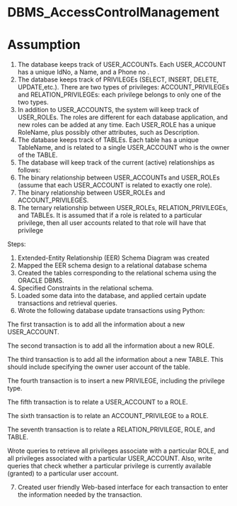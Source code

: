# DBMS_AccessControlManagement
# Assumption
1. The database keeps track of USER_ACCOUNTs. Each USER_ACCOUNT has a unique IdNo, a Name, and a Phone no . 
2. The database keeps track of PRIVILEGEs (SELECT, INSERT, DELETE, UPDATE,etc.).  There are two types of privileges: ACCOUNT_PRIVILEGEs and RELATION_PRIVILEGEs: each privilege belongs to only one of the two types. 
3. In addition to USER_ACCOUNTS, the system will keep track of USER_ROLEs. The roles are different for each database application, and new roles can be added at any time. Each USER_ROLE has a unique RoleName, plus possibly other attributes, such as Description. 
4. The database keeps track of TABLEs. Each table has a unique TableName, and is related to a single USER_ACCOUNT who is the owner of the TABLE. 
5. The database will keep track of the current (active) relationships as follows: 
6. The binary relationship between USER_ACCOUNTs and USER_ROLEs (assume that each USER_ACCOUNT is related to exactly one role). 
7. The binary relationship between USER_ROLEs and ACCOUNT_PRIVILEGES. 
8. The ternary relationship between USER_ROLEs, RELATION_PRIVILEGEs, and TABLEs. 
It is assumed that if a role is related to a particular privilege, then all user accounts related to that role will have that privilege 
 
Steps:
1. Extended-Entity Relationship (EER) Schema Diagram was created
2. Mapped the EER schema design to a relational database schema 
3. Created the tables corresponding to the relational schema using the ORACLE DBMS.
4. Specified Constraints in the relational schema.
5. Loaded some data into the database, and applied certain update transactions and retrieval queries.
6. Wrote the following database update transactions using  Python: 

  The first transaction is to add all the information about a new USER_ACCOUNT. 
  
  The second transaction is to add all the information about a new ROLE. 
  
  The third transaction is to add all the information about a new TABLE. This should include specifying the owner user account of the table. 
  
  The fourth transaction is to insert a new PRIVILEGE, including the privilege type. 
  
  The fifth transaction is to relate a USER_ACCOUNT to a ROLE.
  
  The sixth transaction is to relate an ACCOUNT_PRIVILEGE to a ROLE. 
  
  The seventh transaction is to relate a RELATION_PRIVILEGE, ROLE, and TABLE. 
  
  Wrote queries to retrieve all privileges associate with a particular ROLE, and all privileges associated with a particular USER_ACCOUNT. Also, write queries that check whether a particular privilege is currently available (granted) to a particular user account. 

7. Created user friendly Web-based interface for each transaction to enter the information needed by the transaction. 
 
